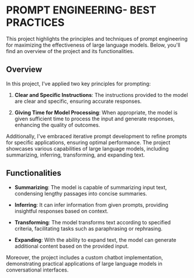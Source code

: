 # PROMPT ENGINEERING- BEST PRACTICES

This project highlights the principles and techniques of prompt engineering for maximizing the effectiveness of large language models. Below, you'll find an overview of the project and its functionalities.

## Overview

In this project, I've applied two key principles for prompting:

1. **Clear and Specific Instructions**: The instructions provided to the model are clear and specific, ensuring accurate responses.
  
2. **Giving Time for Model Processing**: When appropriate, the model is given sufficient time to process the input and generate responses, enhancing the quality of outcomes.

Additionally, I've embraced iterative prompt development to refine prompts for specific applications, ensuring optimal performance. The project showcases various capabilities of large language models, including summarizing, inferring, transforming, and expanding text.

## Functionalities

- **Summarizing**: The model is capable of summarizing input text, condensing lengthy passages into concise summaries.
  
- **Inferring**: It can infer information from given prompts, providing insightful responses based on context.
  
- **Transforming**: The model transforms text according to specified criteria, facilitating tasks such as paraphrasing or rephrasing.
  
- **Expanding**: With the ability to expand text, the model can generate additional content based on the provided input.

Moreover, the project includes a custom chatbot implementation, demonstrating practical applications of large language models in conversational interfaces.
